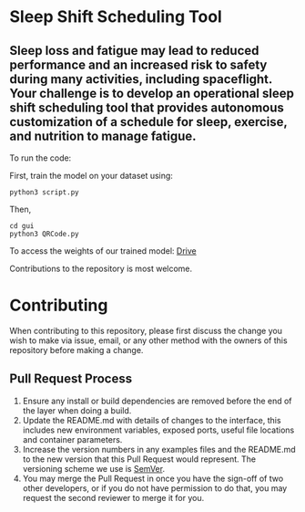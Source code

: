 # Sleep Shift Scheduling Tool

## Sleep loss and fatigue may lead to reduced performance and an increased risk to safety during many activities, including spaceflight. Your challenge is to develop an operational sleep shift scheduling tool that provides autonomous customization of a schedule for sleep, exercise, and nutrition to manage fatigue.

To run the code:

First, train the model on your dataset using:
```
python3 script.py
```
Then,
```
cd gui
python3 QRCode.py
```

To access the weights of our trained model: [Drive](https://drive.google.com/file/d/1tB2V1Jy-IhIHMtpSCnc27qykApu_xzqp/view?usp=sharing) 

Contributions to the repository is most welcome. 

# Contributing

When contributing to this repository, please first discuss the change you wish to make via issue,
email, or any other method with the owners of this repository before making a change. 


## Pull Request Process

1. Ensure any install or build dependencies are removed before the end of the layer when doing a 
   build.
2. Update the README.md with details of changes to the interface, this includes new environment 
   variables, exposed ports, useful file locations and container parameters.
3. Increase the version numbers in any examples files and the README.md to the new version that this
   Pull Request would represent. The versioning scheme we use is [SemVer](http://semver.org/).
4. You may merge the Pull Request in once you have the sign-off of two other developers, or if you 
   do not have permission to do that, you may request the second reviewer to merge it for you.